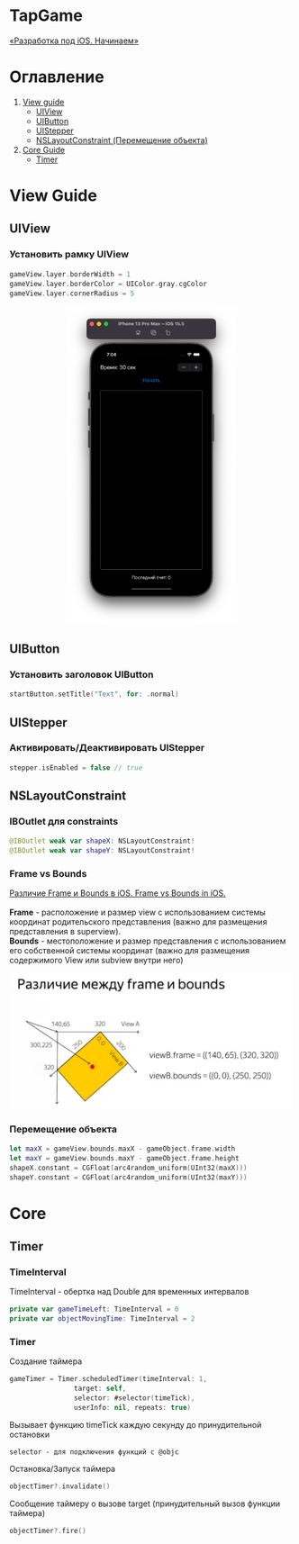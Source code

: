 #  TapGame
[«Разработка под iOS. Начинаем»](https://www.youtube.com/watch?v=RR5o5ki0888&list=PLQC2_0cDcSKA0zy20X9c5rQKNg3rkSK7c&index=25)

# Оглавление
1. [View guide](#View)
	+ [UIView](#Uiview)
	+ [UIButton](#Uibutton)
	+ [UIStepper](#Uistepper)
	+ [NSLayoutConstraint (Перемещение объекта)](#NSLayoutConstraint)
2. [Core Guide](#Core)
	+ [Timer](#Timer)

# <a name="View"></a> View Guide

<a name="Uiview"></a>
## UIView
### Установить рамку UIView
```swift 
gameView.layer.borderWidth = 1 
gameView.layer.borderColor = UIColor.gray.cgColor 
gameView.layer.cornerRadius = 5 
```
<p align="center">
  <img width=300 src="MDFiles/gameViewBorder.png">
</p>

<a name="Uibutton"></a>
## UIButton
### Установить заголовок UIButton
```swift
startButton.setTitle("Text", for: .normal)
```

<a name="Uistepper"></a>
## UIStepper
### Активировать/Деактивировать UIStepper
```swift
stepper.isEnabled = false // true
```

<a name="NSLayoutConstraint"></a>
## NSLayoutConstraint
### IBOutlet для constraints
```swift
@IBOutlet weak var shapeX: NSLayoutConstraint!
@IBOutlet weak var shapeY: NSLayoutConstraint!
```

### Frame vs Bounds
[Различие Frame и Bounds в iOS. Frame vs Bounds in iOS.](https://vmityuklyaev.medium.com/различие-frame-и-bounds-в-ios-frame-vs-bounds-in-ios-4e5aee5ed477) <br><br>
<b>Frame</b> - расположение и размер view с использованием системы координат родительского представления (важно для размещения представления в superview). <br>
<b>Bounds</b> - местоположение и размер представления с использованием его собственной системы координат (важно для размещения содержимого View или subview внутри него)
<p align="center">
  <img width=500 src="MDFiles/FrameVsBounds.png">
</p>

### Перемещение объекта
```swift
let maxX = gameView.bounds.maxX - gameObject.frame.width
let maxY = gameView.bounds.maxY - gameObject.frame.height
shapeX.constant = CGFloat(arc4random_uniform(UInt32(maxX)))
shapeY.constant = CGFloat(arc4random_uniform(UInt32(maxY)))
```

# <a name="Core"></a>Core
<a name="Timer"></a>
## Timer
### TimeInterval
TimeInterval - обертка над Double для временных интервалов
```swift
private var gameTimeLeft: TimeInterval = 0 
private var objectMovingTime: TimeInterval = 2
``` 

### Timer
Создание таймера
```swift
gameTimer = Timer.scheduledTimer(timeInterval: 1,
				target: self, 
				selector: #selector(timeTick), 
				userInfo: nil, repeats: true)
```
Вызывает функцию timeTick каждую секунду до принудительной остановки
```
selector - для подключения функций с @objc
```

Остановка/Запуск таймера
```swift
objectTimer?.invalidate()
```

Сообщение таймеру о вызове target (принудительный вызов функции таймера)
```swift
objectTimer?.fire()
```
